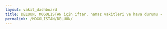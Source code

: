 ```yaml
---
layout: vakit_dashboard
title: DELUUN, MOGOLISTAN için iftar, namaz vakitleri ve hava durumu - ilçe/eyalet seç
permalink: /MOGOLISTAN/DELUUN/
---
```


<script type="text/javascript">
  var GLOBAL_COUNTRY = 'MOGOLISTAN';
  var GLOBAL_CITY = 'DELUUN';
  var GLOBAL_STATE = '';
  var lat = 72;
  var lon = 21;
</script>
